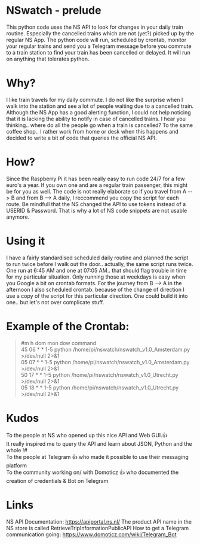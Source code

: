 # NSwatch - prelude
This python code uses the NS API to look for changes in your daily train routine. Especially the cancelled trains which are not (yet?) picked up by the regular NS App. The python code will run, scheduled by crontab, monitor your regular trains and send you a Telegram message before you commute to a train station to find your train has been cancelled or delayed. It will run on anything that tolerates python.

# Why?
I like train travels for my daily commute. I do not like the surprise when I walk into the station and see a lot of people waiting due to a cancelled train. Although the NS App has a good alerting function, I could not help noticing that it is lacking the ability to notify in case of cancelled trains. I hear you thinking.. where do all the people go when a train is cancelled? To the same coffee shop.. I rather work from home or desk when this happens and decided to write a bit of code that queries the official NS API.

# How?
Since the Raspberry Pi it has been really easy to run code 24/7 for a few euro's a year. If you own one and are a regular train passenger, this might be for you as well. The code is not really elaborate so if you travel from A --> B and from B --> A daily, I reccommend you copy the script for each route. Be mindfull that the NS changed the API to use tokens instead of a USERID & Password. That is why a lot of NS code snippets are not usable anymore.

# Using it
I have a fairly standardised scheduled daily routine and planned the script to run twice before I walk out the door.. actually, the same script runs twice. One run at 6:45 AM and one at 07:05 AM.. that should flag trouble in time for my particular situation. Only running those at weekdays is easy when you Google a bit on crontab formats. For the journey from B --> A in the afternoon I also scheduled crontab. because of the change of direction I use a copy of the script for this particular direction. One could build it into one.. but let's not over complicate stuff.

# Example of the Crontab:
>#m h  dom mon dow   command  
>45 06 * *     1-5 python /home/pi/nswatch/nswatch_v1.0_Amsterdam.py >/dev/null 2>&1  
>05 07 * *     1-5 python /home/pi/nswatch/nswatch_v1.0_Amsterdam.py >/dev/null 2>&1  
>50 17 * *     1-5 python /home/pi/nswatch/nswatch_v1.0_Utrecht.py >/dev/null 2>&1  
>05 18 * *     1-5 python /home/pi/nswatch/nswatch_v1.0_Utrecht.py >/dev/null 2>&1  

# Kudos
To the people at NS who opened up this nice API and Web GUI.:+1:  
It really inspired me to query the API and learn about JSON, Python and the whole !#  
To the people at Telegram :+1: who made it possible to use their messaging platform  
To the community working on/ with Domoticz :+1: who documented the creation of credentials & Bot on Telegram

# Links
NS API Documentation: https://apiportal.ns.nl/
The product API name in the NS store is called RetrieveTripInformationPublicAPI
How to get a Telegram communication going: https://www.domoticz.com/wiki/Telegram_Bot
